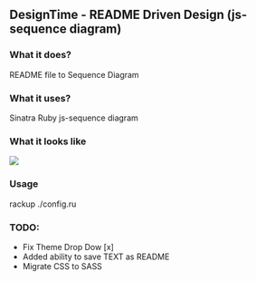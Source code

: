 ## DesignTime - README Driven Design (js-sequence diagram)

### What it does?
README file to Sequence Diagram

### What it uses?
Sinatra
Ruby
js-sequence diagram

### What it looks like
![](https://github.com/daneb/DesignTime/tree/master/public/images/sample.png)

### Usage
rackup ./config.ru

### TODO:
* Fix Theme Drop Dow  [x]
* Added ability to save TEXT as README  
* Migrate CSS to SASS
